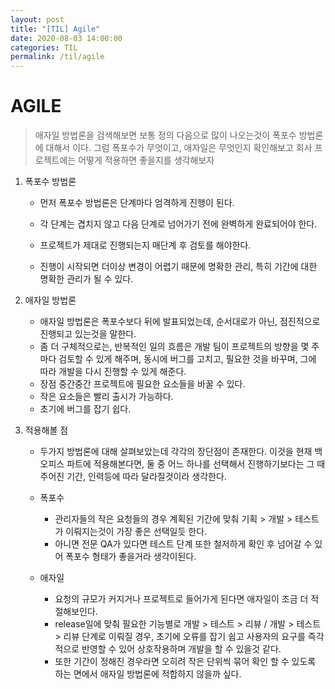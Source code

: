 ```yaml
---
layout: post
title: "[TIL] Agile"
date: 2020-08-03 14:00:00
categories: TIL
permalink: /til/agile
---
```


# AGILE

> 애자일 방법론을 검색해보면 보통 정의 다음으로 많이 나오는것이 폭포수 방법론에 대해서 이다. 그럼 폭포수가 무엇이고, 애자일은 무엇인지 확인해보고 회사 프로젝트에는 어떻게 적용하면 좋을지를 생각해보자

1. 폭포수 방법론

   - 먼저 폭포수 방법론은 단계마다 엄격하게 진행이 된다. 

   - 각 단계는 겹치지 않고 다음 단계로 넘어가기 전에 완벽하게 완료되어야 한다.

   - 프로젝트가 제대로 진행되는지 매단계 후 검토를 해야한다.

   - 진행이 시작되면 더이상 변경이 어렵기 때문에 명확한 관리, 특히 기간에 대한 명확한 관리가 될 수 있다.

     

2. 애자일 방법론
   - 애자일 방법론은 폭포수보다 뒤에 발표되었는데, 순서대로가 아닌, 점진적으로 진행되고 있는것을 말한다.
   - 좀 더 구체적으로는, 반복적인 일의 흐름은 개발 팀이 프로젝트의 방향을 몇 주마다 검토할 수 있게 해주며, 동시에 버그를 고치고, 필요한 것을 바꾸며, 그에 따라 개발을 다시 진행할 수 있게 해준다.
   - 장점 중간중간 프로젝트에 필요한 요소들을 바꿀 수 있다.
   - 작은 요소들은 빨리 출시가 가능하다.
   - 초기에 버그를 잡기 쉽다.
     

3. 적용해볼 점

   - 두가지 방법론에 대해 살펴보았는데 각각의 장단점이 존재한다. 이것을 현재 백오피스 파트에 적용해본다면, 둘 중 어느 하나를 선택해서 진행하기보다는 그 때 주어진 기간, 인력등에 따라 달라질것이라 생각한다.
   - 폭포수
     - 관리자들의 작은 요청들의 경우 계획된 기간에 맞춰 기획 > 개발 > 테스트가 이뤄지는것이
       가장 좋은 선택일듯 한다.
     - 아니면 전문 QA가 있다면 테스트 단계 또한 철저하게 확인 후 넘어갈 수 있어 폭포수 형태가
       좋을거라 생각이된다.

   - 애자일
     - 요청의 규모가 커지거나 프로젝트로 들어가게 된다면 애자일이 조금 더 적절해보인다.
     - release일에 맞춰 필요한 기능별로 개발 > 테스트 > 리뷰 / 개발 > 테스트 > 리뷰 단계로 이뤄질 경우, 초기에 오류를 잡기 쉽고 사용자의 요구를 즉각적으로 반영할 수 있어 상호작용하며 개발을 할 수 있을것 같다.
     - 또한 기간이 정해진 경우라면 오히려 작은 단위씩 묶어 확인 할 수 있도록 하는 면에서 애자일
       방법론에 적합하지 않을까 싶다.
